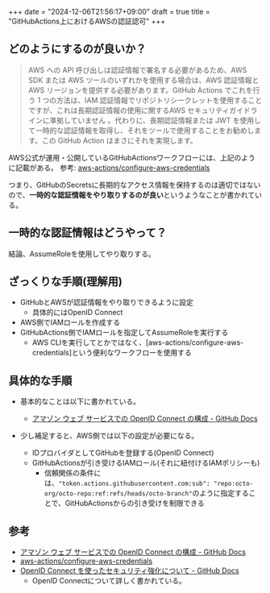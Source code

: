 +++
date = "2024-12-06T21:56:17+09:00"
draft = true
title = "GitHubActions上におけるAWSの認証認可"
+++


## どのようにするのが良いか？

> AWS への API 呼び出しは認証情報で署名する必要があるため、AWS SDK または AWS ツールのいずれかを使用する場合は、AWS 認証情報と AWS リージョンを提供する必要があります。GitHub Actions でこれを行う 1 つの方法は、IAM 認証情報でリポジトリシークレットを使用することですが、これは長期認証情報の使用に関するAWS セキュリティガイドラインに準拠していません 。代わりに、長期認証情報または JWT を使用して一時的な認証情報を取得し、それをツールで使用することをお勧めします。この GitHub Action はまさにそれを実現します。

AWS公式が運用・公開しているGitHubActionsワークフローには、上記のように記載がある。
参考: [aws-actions/configure-aws-credentials](https://github.com/aws-actions/configure-aws-credentials?tab=readme-ov-file)

つまり、GitHubのSecretsに長期的なアクセス情報を保持するのは適切ではないので、**一時的な認証情報をやり取りするのが良い**というようなことが書かれている。

## 一時的な認証情報はどうやって？

結論、AssumeRoleを使用してやり取りする。

## ざっくりな手順(理解用)

- GitHubとAWSが認証情報をやり取りできるように設定
  - 具体的にはOpenID Connect
- AWS側でIAMロールを作成する
- GitHubActions側でIAMロールを指定してAssumeRoleを実行する
  - AWS CLIを実行してとかではなく、[aws-actions/configure-aws-credentials]という便利なワークフローを使用する

## 具体的な手順

- 基本的なことは以下に書かれている。
  - [アマゾン ウェブ サービスでの OpenID Connect の構成 - GitHub Docs](https://docs.github.com/ja/actions/security-for-github-actions/security-hardening-your-deployments/configuring-openid-connect-in-amazon-web-services#adding-the-identity-provider-to-aws)

- 少し補足すると、AWS側では以下の設定が必要になる。
  - IDプロバイダとしてGitHubを登録する(OpenID Connect)
  - GitHubActionsが引き受けるIAMロール(それに紐付けるIAMポリシーも)
    - 信頼関係の条件には、`"token.actions.githubusercontent.com:sub": "repo:octo-org/octo-repo:ref:refs/heads/octo-branch"`のように指定することで、GitHubActionsからの引き受けを制限できる

## 参考

- [アマゾン ウェブ サービスでの OpenID Connect の構成 - GitHub Docs](https://docs.github.com/ja/actions/security-for-github-actions/security-hardening-your-deployments/configuring-openid-connect-in-amazon-web-services#prerequisites)
- [aws-actions/configure-aws-credentials](https://github.com/aws-actions/configure-aws-credentials?tab=readme-ov-file)
- [OpenID Connect を使ったセキュリティ強化について - GitHub Docs](https://docs.github.com/ja/actions/security-for-github-actions/security-hardening-your-deployments/about-security-hardening-with-openid-connect)
  - OpenID Connectについて詳しく書かれている。